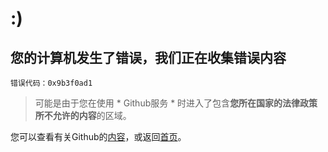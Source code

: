 # :) #
## 您的计算机发生了错误，我们正在收集错误内容 ##
    错误代码：0x9b3f0ad1
> 可能是由于您在使用 * Github服务 * 时进入了包含**您所在国家的法律政策所不允许的内容**的区域。

您可以查看有关Github的[内容](https://github.com/about)，或返回[首页](http://github.com)。

